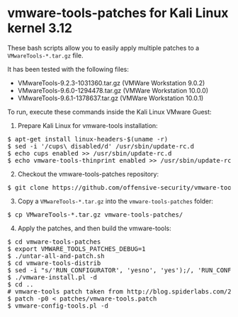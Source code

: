 vmware-tools-patches for Kali Linux kernel 3.12
===============================================

These bash scripts allow you to easily apply multiple patches to a `VMwareTools-*.tar.gz` file.

It has been tested with the following files:

* VMwareTools-9.2.3-1031360.tar.gz (VMWare Workstation 9.0.2)
* VMwareTools-9.6.0-1294478.tar.gz (VMWare Workstation 10.0.0)
* VMwareTools-9.6.1-1378637.tar.gz (VMWare Workstation 10.0.1)

To run, execute these commands inside the Kali Linux VMware Guest:

1. Prepare Kali Linux for vmware-tools installation:
<pre>
$ apt-get install linux-headers-$(uname -r)
$ sed -i '/cups\ disabled/d' /usr/sbin/update-rc.d 
$ echo cups enabled >> /usr/sbin/update-rc.d 
$ echo vmware-tools-thinprint enabled >> /usr/sbin/update-rc.d
</pre>

2. Checkout the vmware-tools-patches repository:
<pre>
$ git clone https://github.com/offensive-security/vmware-tools-patches
</pre>

3. Copy a `VMwareTools-*.tar.gz` into the `vmware-tools-patches` folder:
<pre>
$ cp VMwareTools-*.tar.gz vmware-tools-patches/
</pre>

4. Apply the patches, and then build the vmware-tools:
<pre>
$ cd vmware-tools-patches
$ export VMWARE_TOOLS_PATCHES_DEBUG=1
$ ./untar-all-and-patch.sh
$ cd vmware-tools-distrib
$ sed -i "s/'RUN_CONFIGURATOR', 'yesno', 'yes');/, 'RUN_CONFIGURATOR', 'yesno', 'no');/" vmware-install.pl 
$ ./vmware-install.pl -d
$ cd ..
# vmware-tools patch taken from http://blog.spiderlabs.com/2013/09/installing-vmware-tools-on-kali-linux-and-some-debugging-basics.html (thanks guys!)
$ patch -p0 < patches/vmware-tools.patch 
$ vmware-config-tools.pl -d
</pre>
